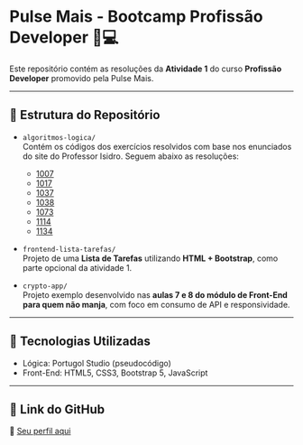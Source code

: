 # Pulse Mais - Bootcamp Profissão Developer 🧠💻

Este repositório contém as resoluções da **Atividade 1** do curso **Profissão Developer** promovido pela Pulse Mais.

---

## 📁 Estrutura do Repositório

- `algoritmos-logica/`  
  Contém os códigos dos exercícios resolvidos com base nos enunciados do site do Professor Isidro. Seguem abaixo as resoluções:
  - [1007](exercicios-logica/diferenca-1007.por)
  - [1017](exercicios-logica/gasto-combustivel-1017.por)
  - [1037](exercicios-logica/intervalo-1037.por)
  - [1038](exercicios-logica/lanche-1038.por)
  - [1073](exercicios-logica/quadrado-pares-1073.por)
  - [1114](exercicios-logica/senha-fixa-1114.por)
  - [1134](exercicios-logica/tipo-combustível-1134.por)

- `frontend-lista-tarefas/`  
  Projeto de uma **Lista de Tarefas** utilizando **HTML + Bootstrap**, como parte opcional da atividade 1.

- `crypto-app/`  
  Projeto exemplo desenvolvido nas **aulas 7 e 8 do módulo de Front-End para quem não manja**, com foco em consumo de API e responsividade.

---

## 🧩 Tecnologias Utilizadas

- Lógica: Portugol Studio (pseudocódigo)
- Front-End: HTML5, CSS3, Bootstrap 5, JavaScript

---

## 🔗 Link do GitHub

📌 [Seu perfil aqui](https://github.com/seu-usuario)
